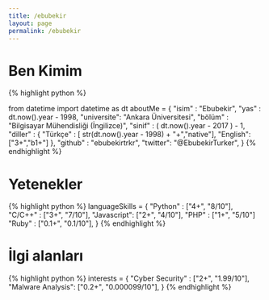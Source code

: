 ```yaml
---
title: /ebubekir
layout: page
permalink: /ebubekir
---
```


# Ben Kimim

{% highlight python %}

from datetime import datetime as dt
aboutMe = {
    "isim"      : "Ebubekir",
    "yas"       : dt.now().year - 1998,
    "universite": "Ankara Üniversitesi",
    "bölüm"     : "Bilgisayar Mühendisliği (İngilizce)",
    "sinif"     : ( dt.now().year - 2017 ) - 1,
    "diller"    : {
        "Türkçe" : [ str(dt.now().year - 1998)  + "+","native"],
        "English": ["3+","b1+"]
    },
    "github" : "ebubekirtrkr",
    "twitter": "@EbubekirTurker",
}
{% endhighlight %}

# Yetenekler

{% highlight python %}
languageSkills = {
    "Python"    : ["4+", "8/10"],
    "C/C++"     : ["3+", "7/10"],
    "Javascript": ["2+", "4/10"],
    "PHP"       : ["1+", "5/10"]
    "Ruby"      : ["0.1+", "0.1/10"],
}
{% endhighlight %}

# İlgi alanları

{% highlight python %}
interests = {
    "Cyber Security"  : ["2+", "1.99/10"],
    "Malware Analysis": ["0.2+", "0.000099/10"],
}
{% endhighlight %}
